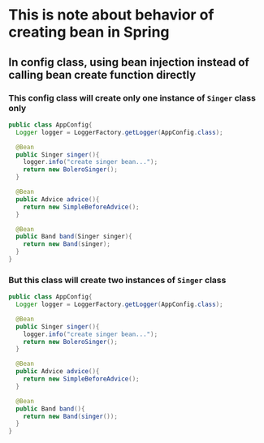 # This is note about behavior of creating bean in Spring

## In config class, using bean injection instead of calling bean create function directly

### This config class will create only one instance of `Singer` class only

```java
public class AppConfig{
  Logger logger = LoggerFactory.getLogger(AppConfig.class);

  @Bean
  public Singer singer(){
    logger.info("create singer bean...");
    return new BoleroSinger();
  }

  @Bean
  public Advice advice(){
    return new SimpleBeforeAdvice();
  }

  @Bean
  public Band band(Singer singer){
    return new Band(singer);
  }
}
```

### But this class will create two instances of `Singer` class

```java
public class AppConfig{
  Logger logger = LoggerFactory.getLogger(AppConfig.class);

  @Bean
  public Singer singer(){
    logger.info("create singer bean...");
    return new BoleroSinger();
  }

  @Bean
  public Advice advice(){
    return new SimpleBeforeAdvice();
  }

  @Bean
  public Band band(){
    return new Band(singer());
  }
}
```
